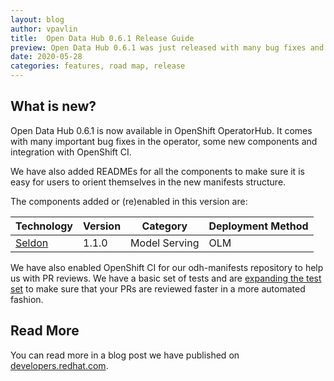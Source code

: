 ```yaml
---
layout: blog
author: vpavlin
title:  Open Data Hub 0.6.1 Release Guide
preview: Open Data Hub 0.6.1 was just released with many bug fixes and some new exciting features. It is also the first release where OpenShift CI helped us to review the contributions.
date: 2020-05-28
categories: features, road map, release
---
```


What is new?
------

Open Data Hub 0.6.1 is now available in OpenShift OperatorHub. It comes with many important bug fixes in the operator, some new components and integration with OpenShift CI.

We have also added READMEs for all the components to make sure it is easy for users to orient themselves in the new manifests structure.

The components added or (re)enabled in this version are:

| Technology | Version | Category | Deployment Method | 
|--|--|--|--|
| [Seldon](https://github.com/opendatahub-io/odh-manifests/tree/master/odhseldon) | 1.1.0 | Model Serving | OLM |


We have also enabled OpenShift CI for our odh-manifests repository to help us with PR reviews. We have a basic set of tests and are [expanding the test set](https://github.com/orgs/opendatahub-io/projects/4) to make sure that your PRs are reviewed faster in a more automated fashion.

Read More
------
You can read more in a blog post we have published on [developers.redhat.com](https://developers.redhat.com/blog/2020/06/02/open-data-hub-0-6-1-bug-fix-release-to-smooth-out-redesign-regressions/).
